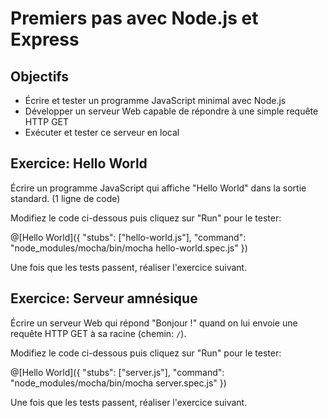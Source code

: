 # Premiers pas avec Node.js et Express

## Objectifs

- Écrire et tester un programme JavaScript minimal avec Node.js
- Développer un serveur Web capable de répondre à une simple requête HTTP GET
- Exécuter et tester ce serveur en local

<!-- Exerciseur: [Tech.io](https://tech.io/playgrounds/55085/decouverte-de-node-js). -->
<!-- Code source: [GitHub](https://github.com/adrienjoly/playground-r8m63hre). -->

## Exercice: Hello World

Écrire un programme JavaScript qui affiche "Hello World" dans la sortie standard. (1 ligne de code)

Modifiez le code ci-dessous puis cliquez sur "Run" pour le tester:

@[Hello World]({
  "stubs": ["hello-world.js"],
  "command": "node_modules/mocha/bin/mocha hello-world.spec.js"
})

Une fois que les tests passent, réaliser l'exercice suivant.

## Exercice: Serveur amnésique

Écrire un serveur Web qui répond "Bonjour !" quand on lui envoie une requête HTTP GET à sa racine (chemin: `/`).

Modifiez le code ci-dessous puis cliquez sur "Run" pour le tester:

@[Hello World]({
  "stubs": ["server.js"],
  "command": "node_modules/mocha/bin/mocha server.spec.js"
})

Une fois que les tests passent, réaliser l'exercice suivant.
